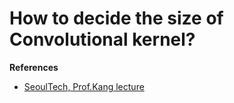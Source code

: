# How to decide the size of Convolutional kernel?




**References**
* [SeoulTech, Prof.Kang lecture](No_Ref)